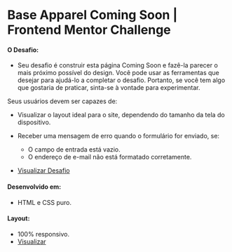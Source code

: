 # Base Apparel Coming Soon | Frontend Mentor Challenge

#### O Desafio:
  - Seu desafio é construir esta página Coming Soon e fazê-la parecer o mais próximo possível do design.
    Você pode usar as ferramentas que desejar para ajudá-lo a completar o desafio. 
    Portanto, se você tem algo que gostaria de praticar, sinta-se à vontade para experimentar.

  Seus usuários devem ser capazes de:
  - Visualizar o layout ideal para o site, dependendo do tamanho da tela do dispositivo.
  - Receber uma mensagem de erro quando o formulário for enviado, se: 
    - O campo de entrada está vazio.
    - O endereço de e-mail não está formatado corretamente.
  
  - <a href="https://www.frontendmentor.io/challenges/base-apparel-coming-soon-page-5d46b47f8db8a7063f9331a0">Visualizar Desafio<a/>

#### Desenvolvido em:
  - HTML e CSS puro.

#### Layout:
  - 100% responsivo.
  - <a href="https://iammatheus.github.io/base-apparel-coming-soon-page">Visualizar<a/>
